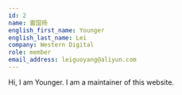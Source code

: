 ```yaml
---
id: 2
name: 雷国扬
english_first_name: Younger
english_last_name: Lei
company: Western Digital
role: member
email_address: leiguoyang@aliyun.com
---
```


Hi, I am Younger. I am a maintainer of this website.

